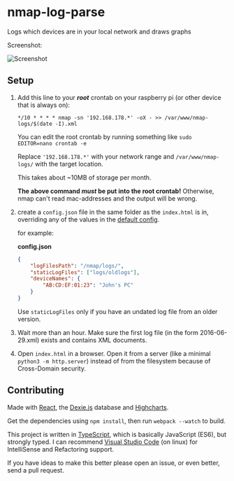 # nmap-log-parse

Logs which devices are in your local network and draws graphs

Screenshot:

![Screenshot](screenshot.png)

## Setup

1. Add this line to your **_root_** crontab on your raspberry pi (or other device that is always on):

    `*/10 * * * * nmap -sn '192.168.178.*' -oX - >> /var/www/nmap-logs/$(date -I).xml`

    You can edit the root crontab by running something like `sudo EDITOR=nano crontab -e`

    Replace `'192.168.178.*'` with your network range and `/var/www/nmap-logs/` with the target location.

    This takes about ~10MB of storage per month.

    **The above command _must_ be put into the root crontab!**
    Otherwise, nmap can't read mac-addresses and the output will be wrong.

2. create a `config.json` file in the same folder as the `index.html` is in,
   overriding any of the values in the [default config](./config.ts).

    for example:

    **config.json**

    ```json
    {
    	"logFilesPath": "/nmap/logs/",
    	"staticLogFiles": ["logs/oldlogs"],
    	"deviceNames": {
    		"AB:CD:EF:01:23": "John's PC"
    	}
    }
    ```

    Use `staticLogFiles` only if you have an undated log file from an older version.

3. Wait more than an hour. Make sure the first log file (in the form 2016-06-29.xml) exists and contains XML documents.
4. Open `index.html` in a browser. Open it from a server (like a minimal `python3 -m http.server`) instead of from the filesystem because of Cross-Domain security.

## Contributing

Made with [React], the [Dexie.js] database and [Highcharts].

Get the dependencies using `npm install`, then run `webpack --watch` to build.

This project is written in [TypeScript], which is basically JavaScript (ES6), but strongly typed. I can recommend [Visual Studio Code][vsc] (on linux) for IntelliSense and Refactoring support.

If you have ideas to make this better please open an issue, or even better, send a pull request.

[typescript]: https://www.typescriptlang.org
[react]: https://facebook.github.io/react/
[dexie.js]: http://dexie.org/
[highcharts]: http://www.highcharts.com/
[vsc]: https://code.visualstudio.com/
